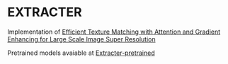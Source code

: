# EXTRACTER

Implementation of [Efficient Texture Matching with Attention and Gradient Enhancing for Large Scale Image Super Resolution](https://paperswithcode.com/paper/extracter-efficient-texture-matching-with)



Pretrained models avaiable at [Extracter-pretrained](https://drive.google.com/file/d/1YDNfA3V_Xxzx1aHejQPtGZxyn2HRHHp2/view?usp=sharing)



